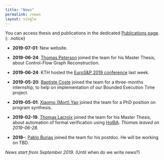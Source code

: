 ```yaml
---
title: "News"
permalink: /news
layout: single
---
```


You can access thesis and publications in the dedicated [Publications page](/publications).
{: .notice}

- **2019-07-01**: New website.

- **2019-06-24**: [Thomas Peterson](/members) joined the team for his Master Thesis, about Control-Flow Graph Reconstruction.

- **2019-06-24**: KTH hosted the [EuroS&P 2019 conference](https://www.ieee-security.org/TC/EuroSP2019/) last week.

- **2019-05-20**: [Baptiste Coste](/members) joined the team for a three-months internship, to help on implementation of our Bounded Execution Time project.

- **2019-05-01**: [Xiaomo (Mort) Yao](/members) joined the team for a PhD position on program synthesis.

- **2019-02-19**: [Thomas Lacroix](/members) joined the team for his Master Thesis, about automation of formal verification using [HolBA](/projects/holba). *Thomas leaved on 2019-06-28.*

- **2018-**: [Pablo Burias](/members) joined the team for his postdoc. He will be working on TBD.

*News start from September 2019.* (Until when do we write news?)

